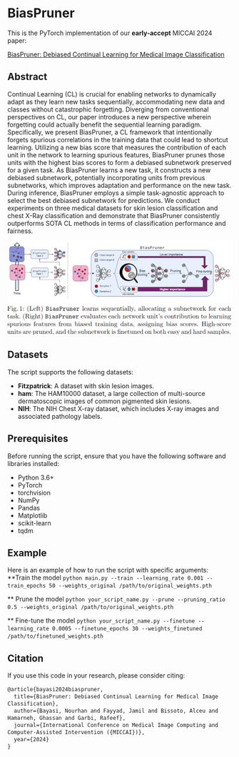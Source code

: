 # BiasPruner
This is the PyTorch implementation of our **early-accept** MICCAI 2024 paper: 

[BiasPruner: Debiased Continual Learning for Medical Image Classification](https://arxiv.org/pdf/2407.08609)

## Abstract 
Continual Learning (CL) is crucial for enabling networks to dynamically adapt as they learn new tasks sequentially, accommodating new data and classes without catastrophic forgetting. Diverging from conventional perspectives on CL, our paper introduces a new perspective wherein forgetting could actually benefit the sequential learning paradigm. Specifically, we present BiasPruner, a CL framework that intentionally forgets spurious correlations in the training data that could lead to shortcut learning. Utilizing a new bias score that measures the contribution of each unit in the network to learning spurious features, BiasPruner prunes those units with the highest bias scores to form a debiased subnetwork preserved for a given task. As BiasPruner learns a new task, it constructs a new debiased subnetwork, potentially incorporating units from previous subnetworks, which improves adaptation and performance on the new task. During inference, BiasPruner employs a simple task-agnostic approach to select the best debiased subnetwork for predictions. We conduct experiments on three medical datasets for skin lesion classification and chest X-Ray classification and demonstrate that BiasPruner consistently outperforms SOTA CL methods in terms of classification performance and fairness. 

<p align="center">
  <img src="overview.png" alt="alt text">
</p>

## Datasets

The script supports the following datasets:

- **Fitzpatrick**: A dataset with skin lesion images.
- **ham**: The HAM10000 dataset, a large collection of multi-source dermatoscopic images of common pigmented skin lesions.
- **NIH**: The NIH Chest X-ray dataset, which includes X-ray images and associated pathology labels.

## Prerequisites

Before running the script, ensure that you have the following software and libraries installed:

- Python 3.6+
- PyTorch
- torchvision
- NumPy
- Pandas
- Matplotlib
- scikit-learn
- tqdm

## Example
Here is an example of how to run the script with specific arguments:
**Train the model
`python main.py --train --learning_rate 0.001 --train_epochs 50 --weights_original /path/to/original_weights.pth`

** Prune the model
`python your_script_name.py --prune --pruning_ratio 0.5 --weights_original /path/to/original_weights.pth`

** Fine-tune the model
`python your_script_name.py --finetune --learning_rate 0.0005 --finetune_epochs 30 --weights_finetuned /path/to/finetuned_weights.pth`


## Citation 
If you use this code in your research, please consider citing:

```text
@article{bayasi2024biaspruner,
  title={BiasPruner: Debiased Continual Learning for Medical Image Classification},
  author={Bayasi, Nourhan and Fayyad, Jamil and Bissoto, Alceu and Hamarneh, Ghassan and Garbi, Rafeef},
  journal={International Conference on Medical Image Computing and Computer-Assisted Intervention ({MICCAI})},
  year={2024}
}
```

